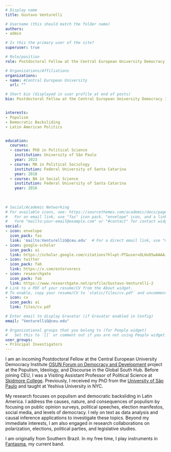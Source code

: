 ```yaml
---
# Display name
title: Gustavo Venturelli

# Username (this should match the folder name)
authors:
- admin

# Is this the primary user of the site?
superuser: true

# Role/position
role: Postdoctoral Fellow at the Central European University Democracy Institute

# Organizations/Affiliations
organizations:
- name: #Central European University
  url: ""

# Short bio (displayed in user profile at end of posts)
bio: Postdoctoral Fellow at the Central European University Democracy Institute.


interests:
- Populism
- Democratic Backsliding
- Latin American Politics


education:
  courses:
  - course: PhD in Political Science
    institution: University of São Paulo
    year: 2023
  - course: MA in Political Sociology
    institution: Federal University of Santa Catarina
    year: 2018    
  - course: BA in Social Science
    institution: Federal University of Santa Catarina
    year: 2016
    
    
    
# Social/Academic Networking
# For available icons, see: https://sourcethemes.com/academic/docs/page-builder/#icons
#   For an email link, use "fas" icon pack, "envelope" icon, and a link in the
#   form "mailto:your-email@example.com" or "#contact" for contact widget.
social:
- icon: envelope
  icon_pack: fas
  link: 'mailto:VenturelliG@ceu.edu'  # For a direct email link, use "mailto:test@example.org".
- icon: google-scholar
  icon_pack: ai
  link: https://scholar.google.com/citations?hl=pt-PT&user=DLHvD5wAAAAJ
- icon: twitter
  icon_pack: fab
  link: https://x.com/estorvorecs
- icon: researchgate
  icon_pack: fab
  link: https://www.researchgate.net/profile/Gustavo-Venturelli-2
# Link to a PDF of your resume/CV from the About widget.
# To enable, copy your resume/CV to `static/files/cv.pdf` and uncomment the lines below.
- icon: cv
  icon_pack: ai
  link: files/cv.pdf

# Enter email to display Gravatar (if Gravatar enabled in Config)
email: "VenturelliG@ceu.edu"

# Organizational groups that you belong to (for People widget)
#   Set this to `[]` or comment out if you are not using People widget.
user_groups:
- Principal Investigators
---
```


I am an incoming Postdoctoral Fellow at the Central European University Democracy Institute [OSUN Forum on Democracy and Development]([https://osunforum.ceu.edu/](https://globalforum.ceu.edu/gustavo-venturelli/)) project at the Populism, Ideology, and Discourse in the Global South Hub. Before joining CEU, I was a Visiting Assistant Professor of Political Science at [Skidmore College](https://www.skidmore.edu/political_science/index.php). Previously, I received my PhD from the [University of São Paulo](https://dcp.fflch.usp.br) and taught at Yeshiva University in NYC.

My research focuses on populism and democratic backsliding in Latin America. I address the causes, nature, and consequences of populism by focusing on public opinion surveys, political speeches, election manifestos, social media, and levels of democracy. I rely on text as data analysis and causal inference applications to investigate these topics. Beyond my immediate interests, I am also engaged in research collaborations on polarization, elections, political parties, and legislative studies.

I am originally from Southern Brazil. In my free time, I play instruments in [Fantasma](https://f4nt4sm4.bandcamp.com/album/demo-2023), my current band. 


